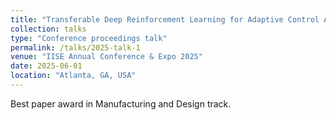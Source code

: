```yaml
---
title: "Transferable Deep Reinforcement Learning for Adaptive Control Across Varying Manufacturing System Configurations"
collection: talks
type: "Conference proceedings talk"
permalink: /talks/2025-talk-1
venue: "IISE Annual Conference & Expo 2025"
date: 2025-06-01
location: "Atlanta, GA, USA"
---
```


Best paper award in Manufacturing and Design track.
